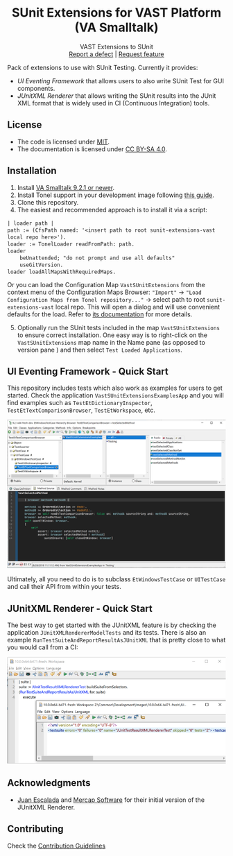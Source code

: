 <p align="center">
<!---<img src="assets/logos/128x128.png">-->
 <h1 align="center">SUnit Extensions for VAST Platform (VA Smalltalk)</h1>
  <p align="center">
    VAST Extensions to SUnit
    <!---
    <br>
    <a href="docs/"><strong>Explore the docs »</strong></a>
    <br>
    -->
    <br>
    <a href="https://github.com/vast-community-hub/sunit-extensions-vast/issues/new?labels=Type%3A+Defect">Report a defect</a>
    |
    <a href="https://github.com/vast-community-hub/sunit-extensions-vast/issues/new?labels=Type%3A+Feature">Request feature</a>
  </p>
</p>

Pack of extensions to use with SUnit Testing. Currently it provides:
- *UI Eventing Framework* that allows users to also write SUnit Test for GUI components.
- *JUnitXML Renderer* that allows writing the SUnit results into the JUnit XML format that is widely used in CI (Continuous Integration) tools.

## License
- The code is licensed under [MIT](LICENSE).
- The documentation is licensed under [CC BY-SA 4.0](http://creativecommons.org/licenses/by-sa/4.0/).


## Installation

1. Install [VA Smalltalk 9.2.1 or newer](https://www.instantiations.com/products/vasmalltalk/download.html).
2. Install Tonel support in your development image following [this guide](https://github.com/vasmalltalk/tonel-vast#installation).
3. Clone this repository.
4. The easiest and recommended approach is to install it via a script:

```smalltalk
| loader path |
path := (CfsPath named: '<insert path to root sunit-extensions-vast local repo here>').
loader := TonelLoader readFromPath: path.
loader
	beUnattended; "do not prompt and use all defaults"
	useGitVersion.
loader loadAllMapsWithRequiredMaps.
```

Or you can load the Configuration Map `VastSUnitExtensions` from the context menu of the Configuration Maps Browser: `"Import"` -> `"Load Configuration Maps from Tonel repository..."` -> select path to root `sunit-extensions-vast` local repo. This will open a dialog and will use convenient defaults for the load. Refer to [its documentation](https://github.com/instantiations/tonel-vast#using-gui-menus) for more details.

5. Optionally run the SUnit tests included in the map `VastSUnitExtensions` to ensure correct installation. One easy way is to right-click on the `VastSUnitExtensions` map name in the Name pane (as opposed to version pane ) and then select `Test Loaded Applications`.

## UI Eventing Framework - Quick Start

This repository includes tests which also work as examples for users to get started. Check the application `VastSUnitExtensionsExamplesApp` and you will find examples such as `TestEtDictionaryInspector`, `TestEtTextComparisonBrowser`, `TestEtWorkspace`, etc.

<img alt="TestEtTextComparisonBrowser" src="assets/screenshots/testSelectedMethod.png">

Ultimately, all you need to do is to subclass `EtWindowsTestCase` or `UITestCase` and call their API from within your tests.


## JUnitXML Renderer - Quick Start

The best way to get started with the JUnitXML feature is by checking the application `JUnitXMLRendererModelTests` and its tests. There is also an example `RunTestSuiteAndReportResultAsJUnitXML` that is pretty close to what you would call from a CI:

<img alt="JUnitXML-Renderer" src="assets/screenshots/JUnitXML-Renderer.png">


## Acknowledgments

- [Juan Escalada](https://github.com/JuanEscalada) and [Mercap Software](https://github.com/Mercap) for their initial version of the JUnitXML Renderer.


## Contributing

Check the [Contribution Guidelines](CONTRIBUTING.md)
